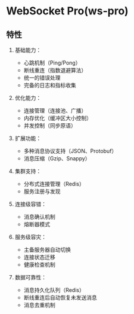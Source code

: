 # WebSocket Pro(ws-pro)

## 特性

1. 基础能力：
   - 心跳机制（Ping/Pong）
   - 断线重连（指数退避算法）
   - 统一的错误处理
   - 完备的日志和指标收集
2. 优化能力：

   - 连接管理（连接池、广播）
   - 内存优化（缓冲区大小控制）
   - 并发控制（同步原语）

3. 扩展功能：

   - 多种消息协议支持（JSON、Protobuf）
   - 消息压缩（Gzip、Snappy）

4. 集群支持：

   - 分布式连接管理（Redis）
   - 服务注册与发现

5. 连接级容错：

   - 消息确认机制
   - 熔断器模式

6. 服务级容灾：

   - 主备服务器自动切换
   - 连接状态迁移
   - 健康检查机制

7. 数据可靠性：
   - 消息持久化队列（Redis）
   - 断线重连后自动恢复未发送消息
   - 消息去重机制
